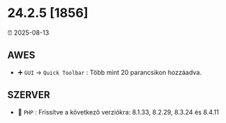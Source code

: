 # 24.2.5 [1856]

⏰ 2025-08-13

## AWES
- ➕ `GUI` -> `Quick Toolbar` : Több mint 20 parancsikon hozzáadva.

## SZERVER
- 🔄 `PHP` : Frissítve a következő verziókra: 8.1.33, 8.2.29, 8.3.24 és 8.4.11

